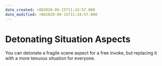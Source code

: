 ```yaml
---
date_created: +002020-09-15T11:24:57.000
date_modified: +002020-09-15T11:24:57.000
---
```


# Detonating Situation Aspects

You can detonate a fragile scene aspect for a free invoke, but replacing it with a more tenuous situation for everyone.
